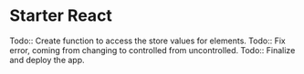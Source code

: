 # Starter React

Todo:: Create function to access the store values for elements.
Todo:: Fix error, coming from changing to controlled from uncontrolled.
Todo:: Finalize and deploy the app.
